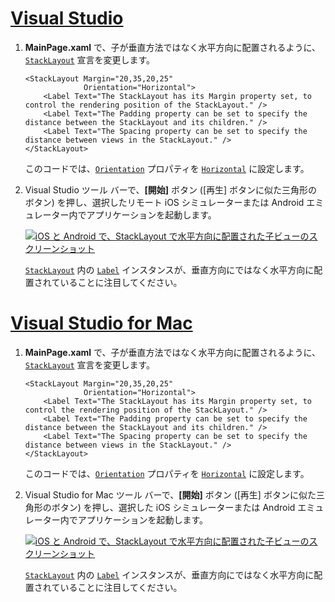 # <a name="visual-studiotabvswin"></a>[Visual Studio](#tab/vswin)

1. **MainPage.xaml** で、子が垂直方法ではなく水平方向に配置されるように、[`StackLayout`](xref:Xamarin.Forms.StackLayout) 宣言を変更します。

    ```xaml
    <StackLayout Margin="20,35,20,25"
                 Orientation="Horizontal">
        <Label Text="The StackLayout has its Margin property set, to control the rendering position of the StackLayout." />
        <Label Text="The Padding property can be set to specify the distance between the StackLayout and its children." />
        <Label Text="The Spacing property can be set to specify the distance between views in the StackLayout." />
    </StackLayout>
    ```

    このコードでは、[`Orientation`](xref:Xamarin.Forms.StackLayout.Orientation) プロパティを [`Horizontal`](xref:Xamarin.Forms.StackOrientation.Horizontal) に設定します。

1. Visual Studio ツール バーで、**[開始]** ボタン ([再生] ボタンに似た三角形のボタン) を押し、選択したリモート iOS シミュレーターまたは Android エミュレーター内でアプリケーションを起動します。

    [![iOS と Android で、StackLayout で水平方向に配置された子ビューのスクリーンショット](../images/orientation.png "水平方向に配置された Label インスタンスを含む StackLayout")](../images/orientation-large.png#lightbox "水平方向に配置された Label インスタンスを含む StackLayout")

    [`StackLayout`](xref:Xamarin.Forms.StackLayout) 内の [`Label`](xref:Xamarin.Forms.Label) インスタンスが、垂直方向にではなく水平方向に配置されていることに注目してください。

# <a name="visual-studio-for-mactabvsmac"></a>[Visual Studio for Mac](#tab/vsmac)

1. **MainPage.xaml** で、子が垂直方法ではなく水平方向に配置されるように、[`StackLayout`](xref:Xamarin.Forms.StackLayout) 宣言を変更します。

    ```xaml
    <StackLayout Margin="20,35,20,25"
                 Orientation="Horizontal">
        <Label Text="The StackLayout has its Margin property set, to control the rendering position of the StackLayout." />
        <Label Text="The Padding property can be set to specify the distance between the StackLayout and its children." />
        <Label Text="The Spacing property can be set to specify the distance between views in the StackLayout." />
    </StackLayout>
    ```

    このコードでは、[`Orientation`](xref:Xamarin.Forms.StackLayout.Orientation) プロパティを [`Horizontal`](xref:Xamarin.Forms.StackOrientation.Horizontal) に設定します。

1. Visual Studio for Mac ツール バーで、**[開始]** ボタン ([再生] ボタンに似た三角形のボタン) を押し、選択した iOS シミュレーターまたは Android エミュレーター内でアプリケーションを起動します。

    [![iOS と Android で、StackLayout で水平方向に配置された子ビューのスクリーンショット](../images/orientation.png "水平方向に配置された Label インスタンスを含む StackLayout")](../images/orientation-large.png#lightbox "水平方向に配置された Label インスタンスを含む StackLayout")

    [`StackLayout`](xref:Xamarin.Forms.StackLayout) 内の [`Label`](xref:Xamarin.Forms.Label) インスタンスが、垂直方向にではなく水平方向に配置されていることに注目してください。
